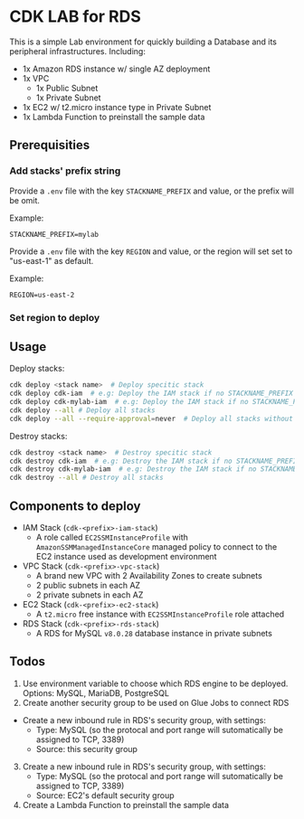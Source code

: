 
# CDK LAB for RDS

This is a simple Lab environment for quickly building a Database and its peripheral infrastructures. Including:

* 1x Amazon RDS instance w/ single AZ deployment
* 1x VPC
  * 1x Public Subnet
  * 1x Private Subnet
* 1x EC2 w/ t2.micro instance type in Private Subnet
* 1x Lambda Function to preinstall the sample data

## Prerequisities

### Add stacks' prefix string

Provide a `.env` file with the key `STACKNAME_PREFIX` and value, or the prefix will be omit.

Example:

```
STACKNAME_PREFIX=mylab
```

Provide a `.env` file with the key `REGION` and value, or the region will set set to "us-east-1" as default.

Example:

```
REGION=us-east-2
```

### Set region to deploy

## Usage

Deploy stacks:

```bash
cdk deploy <stack name>  # Deploy specitic stack
cdk deploy cdk-iam  # e.g: Deploy the IAM stack if no STACKNAME_PREFIX specified
cdk deploy cdk-mylab-iam  # e.g: Deploy the IAM stack if no STACKNAME_PREFIX assigned as "mylab"
cdk deploy --all # Deploy all stacks
cdk deploy --all --require-approval=never  # Deploy all stacks without asking yes or no
```

Destroy stacks:

```bash
cdk destroy <stack name>  # Destroy specitic stack
cdk destroy cdk-iam  # e.g: Destroy the IAM stack if no STACKNAME_PREFIX specified
cdk destroy cdk-mylab-iam  # e.g: Destroy the IAM stack if no STACKNAME_PREFIX assigned as "mylab"
cdk destroy --all # Destroy all stacks
```

## Components to deploy

* IAM Stack (`cdk-<prefix>-iam-stack`)
  * A role called `EC2SSMInstanceProfile` with `AmazonSSMManagedInstanceCore` managed policy to connect to the EC2 instance used as development environment
* VPC Stack (`cdk-<prefix>-vpc-stack`)
  * A brand new VPC with 2 Availability Zones to create subnets
  * 2 public subnets in each AZ
  * 2 private subnets in each AZ
* EC2 Stack (`cdk-<prefix>-ec2-stack`)
  * A `t2.micro` free instance with `EC2SSMInstanceProfile` role attached
* RDS Stack (`cdk-<prefix>-rds-stack`)
  * A RDS for MySQL `v8.0.28` database instance in private subnets

## Todos

1. Use environment variable to choose which RDS engine to be deployed. Options: MySQL, MariaDB, PostgreSQL
2. Create another security group to be used on Glue Jobs to connect RDS
  * Create a new inbound rule in RDS's security group, with settings:
    * Type: MySQL (so the protocal and port range will sutomatically be assigned to TCP, 3389)
    * Source: this security group
3. Create a new inbound rule in RDS's security group, with settings:
    * Type: MySQL (so the protocal and port range will sutomatically be assigned to TCP, 3389)
    * Source: EC2's default security group
4. Create a Lambda Function to preinstall the sample data
